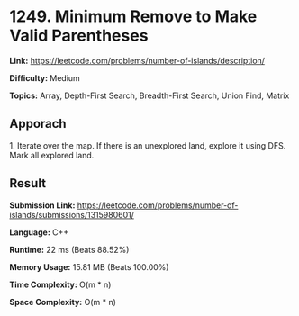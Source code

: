 # 1249. Minimum Remove to Make Valid Parentheses

**Link:** https://leetcode.com/problems/number-of-islands/description/

**Difficulty:** Medium

**Topics:** Array, Depth-First Search, Breadth-First Search, Union Find, Matrix


## Apporach

1\. Iterate over the map. If there is an unexplored land, explore it using DFS. Mark all explored land.


## Result

**Submission Link:** https://leetcode.com/problems/number-of-islands/submissions/1315980601/

**Language:** C++

**Runtime:** 22 ms (Beats 88.52%)

**Memory Usage:** 15.81 MB (Beats 100.00%)

**Time Complexity:** O(m * n)

**Space Complexity:** O(m * n)
